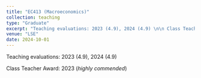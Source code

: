 ```yaml
---
title: "EC413 (Macroeconomics)"
collection: teaching
type: "Graduate"
excerpt: "Teaching evaluations: 2023 (4.9), 2024 (4.9) \n\n Class Teacher Award: 2023 (*highly commended*)"
venue: "LSE"
date: 2024-10-01
---
```

Teaching evaluations: 2023 (4.9), 2024 (4.9)

Class Teacher Award: 2023 (*highly commended*)
